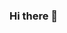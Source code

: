 ### Hi there 👋

<!--
**Clashplayer-PROTECT/Clashplayer-PROTECT** is a ✨ _special_ ✨ repository because its `README.md` (this file) appears on your GitHub profile.

- Protect WEB SERVICE
- Firewall linux
- Automatic script creator under linux 
- I love docker
